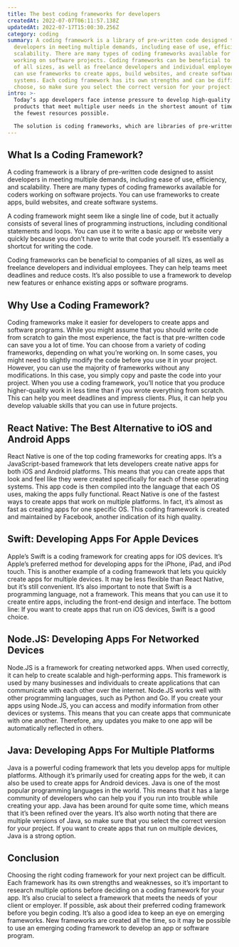 ```yaml
---
title: The best coding frameworks for developers
createdAt: 2022-07-07T06:11:57.138Z
updatedAt: 2022-07-17T15:00:30.256Z
category: coding
summary: A coding framework is a library of pre-written code designed to assist
  developers in meeting multiple demands, including ease of use, efficiency, and
  scalability. There are many types of coding frameworks available for coders
  working on software projects. Coding frameworks can be beneficial to companies
  of all sizes, as well as freelance developers and individual employees. You
  can use frameworks to create apps, build websites, and create software
  systems. Each coding framework has its own strengths and can be difficult to
  choose, so make sure you select the correct version for your project.
intro: >-
  Today’s app developers face intense pressure to develop high-quality
  products that meet multiple user needs in the shortest amount of time and with
  the fewest resources possible. 

  The solution is coding frameworks, which are libraries of pre-written code designed to assist developers in meeting these demands. These coding frameworks make it easier for coders to build applications that serve a specific function or group of functions, but require a lot of time and effort to create from scratch. There are many coding frameworks available for coders working on software projects. Which framework you choose will depend on what you’re developing, your skill level as a coder, and your long-term goals as an employee or freelancer who develops software for businesses or other professionals. Keep reading for more details about some of the most common coding frameworks.
---
```


## What Is a Coding Framework?

A coding framework is a library of pre-written code designed to assist developers in meeting multiple demands, including ease of use, efficiency, and scalability. There are many types of coding frameworks available for coders working on software projects. You can use frameworks to create apps, build websites, and create software systems.

A coding framework might seem like a single line of code, but it actually consists of several lines of programming instructions, including conditional statements and loops. You can use it to write a basic app or website very quickly because you don’t have to write that code yourself. It’s essentially a shortcut for writing the code.

Coding frameworks can be beneficial to companies of all sizes, as well as freelance developers and individual employees. They can help teams meet deadlines and reduce costs. It’s also possible to use a framework to develop new features or enhance existing apps or software programs.

## Why Use a Coding Framework?

Coding frameworks make it easier for developers to create apps and software programs. While you might assume that you should write code from scratch to gain the most experience, the fact is that pre-written code can save you a lot of time.
You can choose from a variety of coding frameworks, depending on what you’re working on.
In some cases, you might need to slightly modify the code before you use it in your project. However, you can use the majority of frameworks without any modifications. In this case, you simply copy and paste the code into your project.
When you use a coding framework, you’ll notice that you produce higher-quality work in less time than if you wrote everything from scratch.
This can help you meet deadlines and impress clients. Plus, it can help you develop valuable skills that you can use in future projects.

## React Native: The Best Alternative to iOS and Android Apps

React Native is one of the top coding frameworks for creating apps. It’s a JavaScript-based framework that lets developers create native apps for both iOS and Android platforms.
This means that you can create apps that look and feel like they were created specifically for each of these operating systems.
This app code is then compiled into the language that each OS uses, making the apps fully functional.
React Native is one of the fastest ways to create apps that work on multiple platforms. In fact, it’s almost as fast as creating apps for one specific OS.
This coding framework is created and maintained by Facebook, another indication of its high quality.

## Swift: Developing Apps For Apple Devices

Apple’s Swift is a coding framework for creating apps for iOS devices. It’s Apple’s preferred method for developing apps for the iPhone, iPad, and iPod touch.
This is another example of a coding framework that lets you quickly create apps for multiple devices. It may be less flexible than React Native, but it’s still convenient.
It’s also important to note that Swift is a programming language, not a framework. This means that you can use it to create entire apps, including the front-end design and interface.
The bottom line: If you want to create apps that run on iOS devices, Swift is a good choice.

## Node.JS: Developing Apps For Networked Devices

Node.JS is a framework for creating networked apps. When used correctly, it can help to create scalable and high-performing apps.
This framework is used by many businesses and individuals to create applications that can communicate with each other over the internet.
Node.JS works well with other programming languages, such as Python and Go.
If you create your apps using Node.JS, you can access and modify information from other devices or systems.
This means that you can create apps that communicate with one another. Therefore, any updates you make to one app will be automatically reflected in others.

## Java: Developing Apps For Multiple Platforms

Java is a powerful coding framework that lets you develop apps for multiple platforms. Although it’s primarily used for creating apps for the web, it can also be used to create apps for Android devices.
Java is one of the most popular programming languages in the world. This means that it has a large community of developers who can help you if you run into trouble while creating your app.
Java has been around for quite some time, which means that it’s been refined over the years.
It’s also worth noting that there are multiple versions of Java, so make sure that you select the correct version for your project.
If you want to create apps that run on multiple devices, Java is a strong option.

## Conclusion

Choosing the right coding framework for your next project can be difficult. Each framework has its own strengths and weaknesses, so it’s important to research multiple options before deciding on a coding framework for your app. It’s also crucial to select a framework that meets the needs of your client or employer. If possible, ask about their preferred coding framework before you begin coding. It’s also a good idea to keep an eye on emerging frameworks. New frameworks are created all the time, so it may be possible to use an emerging coding framework to develop an app or software program.

